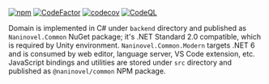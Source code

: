 [![npm](https://img.shields.io/npm/v/@naninovel/common)](https://www.npmjs.com/package/@naninovel/common)
[![CodeFactor](https://www.codefactor.io/repository/github/naninovel/common/badge/main)](https://www.codefactor.io/repository/github/naninovel/common/overview/main)
[![codecov](https://codecov.io/gh/naninovel/common/branch/main/graph/badge.svg?token=XW6TBDZOG6)](https://codecov.io/gh/naninovel/common)
[![CodeQL](https://github.com/naninovel/common/actions/workflows/codeql.yml/badge.svg)](https://github.com/naninovel/common/actions/workflows/codeql.yml)

Domain is implemented in C# under `backend` directory and published as `Naninovel.Common` NuGet package; it's .NET Standard 2.0 compatible, which is required by Unity environment. `Naninovel.Common.Modern` targets .NET 6 and is consumed by web editor, language server, VS Code extension, etc. JavaScript bindings and utilities are stored under `src` directory and published as `@naninovel/common` NPM package.

